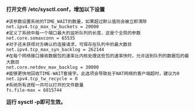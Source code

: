 **打开文件 /etc/sysctl.conf，增加以下设置**

`#该参数设置系统的TIME_WAIT的数量，如果超过默认值则会被立即清除`<br>
`net.ipv4.tcp_max_tw_buckets = 20000`<br>
`#定义了系统中每一个端口最大的监听队列的长度，这是个全局的参数`<br>
`net.core.somaxconn = 65535`<br>
`#对于还未获得对方确认的连接请求，可保存在队列中的最大数目`<br>
`net.ipv4.tcp_max_syn_backlog = 262144`<br>
`#在每个网络接口接收数据包的速率比内核处理这些包的速率快时，允许送到队列的数据包的最大数目`<br>
`net.core.netdev_max_backlog = 30000`<br>
`#能够更快地回收TIME-WAIT套接字。此选项会导致处于NAT网络的客户端超时，建议为0`<br>
`net.ipv4.tcp_tw_recycle = 0`<br>
`#系统所有进程一共可以打开的文件数量`<br>
`fs.file-max = 6815744`<br>

**运行 sysctl -p即可生效。**